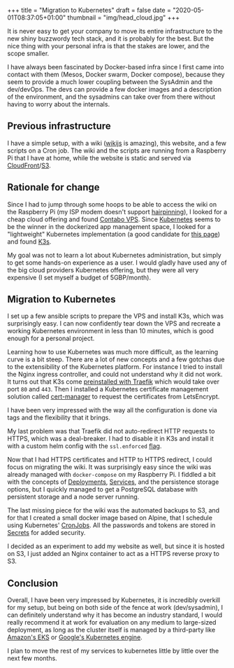 +++
title = "Migration to Kubernetes"
draft = false
date = "2020-05-01T08:37:05+01:00"
thumbnail = "img/head_cloud.jpg"
+++

It is never easy to get your company to move its entire infrastructure to the new shiny buzzwordy tech stack, and it is probably for the best. But the nice thing with your personal infra is that the stakes are lower, and the scope smaller.

I have always been fascinated by Docker-based infra since I first came into contact with them (Mesos, Docker swarm, Docker compose), because they seem to provide a much lower coupling between the SysAdmin and the dev/devOps. The devs can provide a few docker images and a description of the environment, and the sysadmins can take over from there without having to worry about the internals.

## Previous infrastructure

I have a simple setup, with a wiki ([wikijs](https://wiki.js.org/) is amazing), this website, and a few scripts on a Cron job. The wiki and the scripts are running from a Raspberry Pi that I have at home, while the website is static and served via [CloudFront](https://aws.amazon.com/cloudfront/)/[S3](https://aws.amazon.com/s3/).

## Rationale for change

Since I had to jump through some hoops to be able to access the wiki on the Raspberry Pi (my ISP modem doesn't support [hairpinning](https://en.wikipedia.org/wiki/Hairpinning)), I looked for a cheap cloud offering and found [Contabo VPS](https://contabo.com/?show=vps). Since [Kubernetes](https://Kubernetes.io/) seems to be the winner in the dockerized app management space, I looked for a "lightweight" Kubernetes implementation (a good candidate for [this page](https://examples.yourdictionary.com/examples-of-oxymorons.html)) and found [K3s](https://rancher.com/docs/k3s/latest/en/).

My goal was not to learn a lot about Kubernetes administration, but simply to get some hands-on experience as a user. I would gladly have used any of the big cloud providers Kubernetes offering, but they were all very expensive (I set myself a budget of 5GBP/month).

## Migration to Kubernetes

I set up a few ansible scripts to prepare the VPS and install K3s, which was surprisingly easy. I can now confidently tear down the VPS and recreate a working Kubernetes environment in less than 10 minutes, which is good enough for a personal project.

Learning how to use Kubernetes was much more difficult, as the learning curve is a bit steep. There are a lot of new concepts and a few gotchas due to the extensibility of the Kubernetes platform. For instance I tried to install the Nginx ingress controller, and could not understand why it did not work. It turns out that K3s come [preinstalled with Traefik](https://rancher.com/docs/k3s/latest/en/networking/) which would take over port `80` and `443`. Then I installed a Kubernetes certificate management solution called [cert-manager](https://github.com/jetstack/cert-manager/) to request the certificates from LetsEncrypt.

I have been very impressed with the way all the configuration is done via tags and the flexibility that it brings.

My last problem was that Traefik did not auto-redirect HTTP requests to HTTPS, which was a deal-breaker. I had to disable it in K3s and install it with a custom helm config with the `ssl.enforced` [flag](https://github.com/helm/charts/tree/master/stable/traefik). 

Now that I had HTTPS certificates and HTTP to HTTPS redirect, I could focus on migrating the wiki. It was surprisingly easy since the wiki was already managed with `docker-compose` on my Raspberry Pi. I fiddled a bit with the concepts of [Deployments](https://Kubernetes.io/docs/concepts/workloads/controllers/deployment/), [Services](https://Kubernetes.io/docs/concepts/services-networking/service/), and the persistence storage options, but I quickly managed to get a PostgreSQL database with persistent storage and a node server running.

The last missing piece for the wiki was the automated backups to S3, and for that I created a small docker image based on Alpine, that I schedule using Kubernetes' [CronJobs](https://Kubernetes.io/docs/concepts/workloads/controllers/cron-jobs/). All the passwords and tokens are stored in [Secrets](https://Kubernetes.io/docs/concepts/configuration/secret/) for added security.

I decided as an experiment to add my website as well, but since it is hosted on S3, I just added an Nginx container to act as a HTTPS reverse proxy to S3.

## Conclusion

Overall, I have been very impressed by Kubernetes, it is incredibly overkill for my setup, but being on both side of the fence at work (dev/sysadmin), I can definitely understand why it has become an industry standard, I would really recommend it at work for evaluation on any medium to large-sized deployment, as long as the cluster itself is managed by a third-party like [Amazon's EKS](https://aws.amazon.com/eks/) or [Google's Kubernetes engine](https://cloud.google.com/Kubernetes-engine).

I plan to move the rest of my services to kubernetes little by little over the next few months.